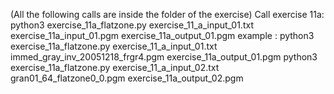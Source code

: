 (All the following calls are inside the folder of the exercise)
Call exercise 11a: 
    python3 exercise_11a_flatzone.py exercise_11_a_input_01.txt exercise_11a_input_01.pgm  exercise_11a_output_01.pgm
    example : python3 exercise_11a_flatzone.py exercise_11_a_input_01.txt immed_gray_inv_20051218_frgr4.pgm  exercise_11a_output_01.pgm
              python3 exercise_11a_flatzone.py exercise_11_a_input_02.txt gran01_64_flatzone0_0.pgm  exercise_11a_output_02.pgm




